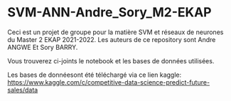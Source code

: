 # SVM-ANN-Andre_Sory_M2-EKAP
Ceci est un projet de groupe pour la matière SVM et réseaux de neurones du Master 2 EKAP 2021-2022. Les auteurs de ce repository sont Andre ANGWE Et Sory BARRY.

Vous trouverez ci-joints le notebook et les bases de données utilisées. 

Les bases de donnéesont été téléchargé via ce lien kaggle: https://www.kaggle.com/c/competitive-data-science-predict-future-sales/data
